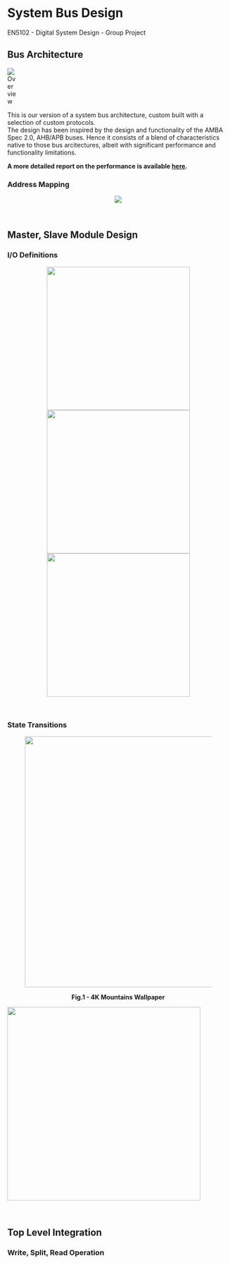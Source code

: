 # System Bus Design
EN5102 - Digital System Design - Group Project
<br>
## Bus Architecture

<img
  src="https://github.com/kaushanr/System-Bus-Design/blob/b635b9a3d2be1b8cbe0ab97bc9e9fe662c2a2057/docs/images/Bus_Design_Final.bmp"
  alt="Overview"
  title="Optional title"
  style="display: inline-block; margin: 0 auto; max-width: 20px">


This is our version of a system bus architecture, custom built with a selection of custom protocols.<br>
The design has been inspired by the design and functionality of the AMBA Spec 2.0, AHB/APB buses. Hence it consists of a blend of characteristics native to those bus arcitectures, albeit with significant performance and functionality limitations. <br>

<strong>A more detailed report on the performance is available [here](https://github.com/kaushanr/System-Bus-Design/blob/92e26f4ede344538dfdde3f7720f13ace26bae47/System%20Bus%20Design.pdf).</strong>

### Address Mapping
<p align="center">
  <img src="https://github.com/kaushanr/System-Bus-Design/blob/6d6dda05f802caa90e11a7e7d23120b032e018dd/docs/images/Address%20Mapping.png">
</p><br>

## Master, Slave Module Design
### I/O Definitions
<p align="center">
  <img src="https://github.com/kaushanr/System-Bus-Design/blob/6d6dda05f802caa90e11a7e7d23120b032e018dd/docs/images/master%20pinout.png" width="325"/> <img src="https://github.com/kaushanr/System-Bus-Design/blob/a4548d15422fd3aa55d8b20683ddb22fd5287b69/docs/images/slave%20split%20pinout.png" width="325"/> <img src= "https://github.com/kaushanr/System-Bus-Design/blob/a4548d15422fd3aa55d8b20683ddb22fd5287b69/docs/images/slave%20pinout.png" width="325"/>
</p><br>

### State Transitions
<figure>
<p align="center">
  <img src="https://github.com/kaushanr/System-Bus-Design/blob/8de9dacfc2ff533b489f6c1f14d064f9e0f7da78/docs/images/Master.bmp" width="569"/>
  <figcaption align = "center"><b>Fig.1 - 4K Mountains Wallpaper</b></figcaption> 
</p>
</figure>


  <img src="https://github.com/kaushanr/System-Bus-Design/blob/8de9dacfc2ff533b489f6c1f14d064f9e0f7da78/docs/images/Slave_Split.bmp" width="439"/>
</p><br>

## Top Level Integration 
### Write, Split, Read Operation
